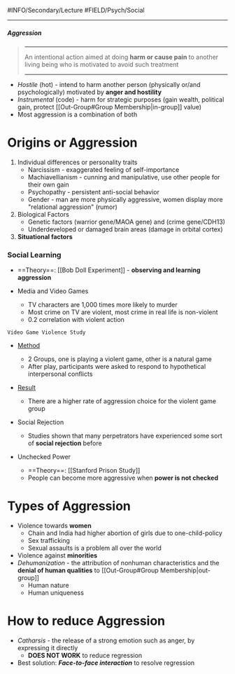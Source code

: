 #INFO/Secondary/Lecture #FIELD/Psych/Social

---

##### Aggression
> ------------------------------------------------------------
> An intentional action aimed at doing **harm or cause pain** to another living being who is motivated to avoid such treatment
>
> ------------------------------------------------------------

- *Hostile* (hot) - intend to harm another person (physically or/and psychologically) motivated by **anger and hostility**
- *Instrumental* (code) - harm for strategic purposes (gain wealth, political gain, protect [[Out-Group#Group Membership|in-group]] value)
- Most aggression is a combination of both

# Origins or Aggression

1. Individual differences or personality traits
    - Narcissism - exaggerated feeling of self-importance
    - Machiavellianism - cunning and manipulative, use other people for their own gain
    - Psychopathy - persistent anti-social behavior
    - Gender - man are more physically aggressive, women display more "relational aggression" (rumor)
2. Biological Factors
    - Genetic factors (warrior gene/MAOA gene) and (crime gene/CDH13)
    - Underdeveloped or damaged brain areas (damage in orbital cortex)
3. **Situational factors**

### Social Learning

- ==Theory==: [[Bob Doll Experiment]] - **observing and learning aggression**

- Media and Video Games
    - TV characters are 1,000 times more likely to murder
    - Most crime on TV are violent, most crime in real life is non-violent
    - 0.2 correlation with violent action

`Video Game Violence Study`
- <u>Method</u>
    - 2 Groups, one is playing a violent game, other is a natural game
    - After play, participants were asked to respond to hypothetical interpersonal conflicts
- <u>Result</u>
    - There are a higher rate of aggression choice for the violent game group

- Social Rejection
    - Studies shown that many perpetrators have experienced some sort of **social rejection** before
- Unchecked Power
    - ==Theory==: [[Stanford Prison Study]]
    - People can become more aggressive when **power is not checked**

# Types of Aggression

- Violence towards **women**
    - Chain and India had higher abortion of girls due to one-child-policy
    - Sex trafficking
    - Sexual assaults is a problem all over the world
- Violence against **minorities**
- *Dehumanization* - the attribution of nonhuman characteristics and the **denial of human qualities** to [[Out-Group#Group Membership|out-group]]
    - Human nature
    - Human uniqueness

# How to reduce Aggression
- *Catharsis* - the release of a strong emotion such as anger, by expressing it directly
    - **DOES NOT WORK** to reduce regression
- Best solution: ***Face-to-face interaction*** to resolve regression
